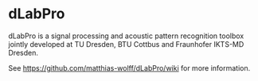 dLabPro
=======

dLabPro is a signal processing and acoustic pattern recognition toolbox jointly developed at TU Dresden, BTU Cottbus and Fraunhofer IKTS-MD Dresden.

See https://github.com/matthias-wolff/dLabPro/wiki for more information.
